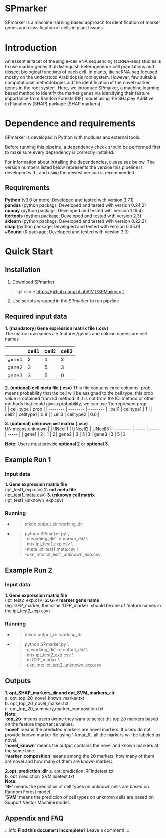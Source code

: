 

SPmarker
===
SPmarker is a machine learning based approach for identification of marker genes and classification of cells in plant tissues

# Introduction
An essential facet of the single-cell RNA sequencing (scRNA-seq) studies is to use marker genes that distinguish heterogeneous cell populations and dissect biological functions of each cell. In plants, the scRNA-seq focused mostly on the understood Arabidopsis root system. However, few suitable computational methodologies aid the identification of the novel marker genes in the root system. Here, we introduce SPmarker, a machine learning based method to identify the marker genes via identifying their feature importance from Random Forests (RF) model using the SHapley Additive exPlanations (SHAP) package (SHAP markers).

# Dependence and requirements
SPmarker is developed in Python with modules and external tools.

Before running this pipeline, a dependency check should be performed first to make sure every dependency is correctly installed.

For information about installing the dependencies, please see below. The version numbers listed below represents the version this pipeline is developed with, and using the newest version is recommended.

## Requirements
**Python** (v3.0 or more; Developed and tested with version 3.7.1)  
**pandas** (python package; Developed and tested with version 0.24.2)  
**numpy** (python package; Developed and tested with version 1.16.4)  
**itertools** (python package; Developed and tested with version 2.3)  
**sklearn** (python package; Developed and tested with version 0.22.2)  
**shap** (python package; Developed and tested with version 0.35.0)  
#**Seurat** (R package; Developed and tested with version 3.0)

# Quick Start
## Installation
1.	Download SPmarker  
> git clone https://github.com/LiLabAtVT/SPMarker.git
2.	Use scripts wrapped in the SPmarker to run pipeline

## Required input data
**1. (mandatory) Gene expression matrix file (.csv)**  
The matrix row names are features/genes and column names are cell names  

|  | cell1 | cell2 | cell3 |
| -------- | ----- | ----- | ----- |
| gene1    | 2   | 1     | 2
| gene2    | 3     | 5     |3
| gene3    | 3     | 5     |0

**2. (optional) cell meta file (.csv)**
This file contains three columns. prob means probability that the cell will be assigned to the cell type. this prob value is obtained from ICI method. If it is not from the ICI method or other methods that could give a probability, we can use 1 to represent prop.  
|  | cell_type | prob |
| -------- | -------- | -------- |
| cell1    | celltype1     | 1     |
| cell2    | celltype1     | 0.8     |
| cell3     | celltype2     | 0.6     |

**3. (optional) unknown cell matrix (.csv)**  
UN means unknown
|  | UNcell1 | UNcell2 | UNcell3 |
| -------- | ----- | ----- | ----- |
| gene1    | 2   | 1     | 2
| gene2    | 3     | 5     |3
| gene3    | 3     | 5     |0

**Note**: Users must provide **optional 2** or **optional 3**.

## Example Run 1
### Input data
**1. Gene expression matrix file**  
(ipt_test1_exp.csv)
**2. cell meta file**  
(ipt_test1_meta.csv)
**3. unknown cell matrix**  
(ipt_test1_unknown_exp.csv)

### Running
* > mkdir output_dir working_dir  
* > python SPmarker.py \\  
-d working_dir/ -o output_dir/ \\  
-mtx ipt_test1_exp.csv \\  
-meta ipt_test1_meta.csv \\  
-ukn_mtx ipt_test1_unknown_exp.csv  



## Example Run 2
### Input data
**1. Gene expression matrix file**  
(ipt_test2_exp.csv)
**2. GFP marker gene name**  
(eg. GFP_marker, the name 'GFP_marker' should be one of feature names in the ipt_test2_exp.csv)

### Running
* > mkdir output_dir working_dir  
* > python SPmarker.py \\  
-d working_dir/ -o output_dir/ \\  
-mtx ipt_test2_exp.csv \\  
-m GFP_marker \\  
-ukn_mtx ipt_test2_unknown_exp.csv  

## Outputs
**1. opt_SHAP_markers_dir and opt_SVM_markers_dir**  
a. opt_top_20_novel_known_marker.txt  
b. opt_top_20_novel_marker.txt  
c. opt_top_20_summary_marker_composition.txt  
**Note:**  
'**top_20**' means users define they want to select the top 20 markers based on the feature importance values.  
'**novel**' means the predicted markers are novel markers. If users do not provide known marker file using '-kmar_fl', all the markers will be labeled as novel.  
'**novel_known**' means the output contains the novel and known markers at the same time.  
'**marker_composition**' means among the 20 markers, how many of them are novel and how many of them are known markers.  

**2.opt_prediction_dir**
a. opt_prediction_RFindetest.txt  
b. opt_prediction_SVMindetest.txt  
**Note:**  
'**RF**' means the prediction of cell types on unknown cells are based on Random Forest model.  
'**SVM**' means the prediction of cell types on unknown cells are based on Support Vector Machine model.  



## Appendix and FAQ

:::info
**Find this document incomplete?** Leave a comment!
:::


